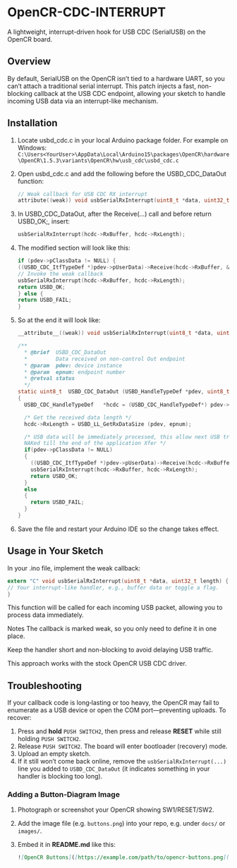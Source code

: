 # OpenCR-CDC-INTERRUPT
A lightweight, interrupt-driven hook for USB CDC (SerialUSB) on the OpenCR board.

## Overview
By default, SerialUSB on the OpenCR isn’t tied to a hardware UART, so you can’t attach a traditional serial interrupt. This patch injects a fast, non-blocking callback at the USB CDC endpoint, allowing your sketch to handle incoming USB data via an interrupt-like mechanism.

## Installation
1. Locate usbd_cdc.c in your local Arduino package folder.
For example on Windows:
`C:\Users<YourUser>\AppData\Local\Arduino15\packages\OpenCR\hardware\OpenCR\1.5.3\variants\OpenCR\hw\usb_cdc\usbd_cdc.c`

2. Open usbd_cdc.c and add the following before the USBD_CDC_DataOut function:
   ```c
   // Weak callback for USB CDC RX interrupt
   attribute((weak)) void usbSerialRxInterrupt(uint8_t *data, uint32_t length) {}

3. In USBD_CDC_DataOut, after the Receive(...) call and before return USBD_OK;, insert:
   ```c
   usbSerialRxInterrupt(hcdc->RxBuffer, hcdc->RxLength);
4. The modified section will look like this:
   ```c
   if (pdev->pClassData != NULL) {
   ((USBD_CDC_ItfTypeDef *)pdev->pUserData)->Receive(hcdc->RxBuffer, &hcdc->RxLength);
   // Invoke the weak callback
   usbSerialRxInterrupt(hcdc->RxBuffer, hcdc->RxLength);
   return USBD_OK;
   } else {
   return USBD_FAIL;
   }

5. So at the end it will look like:
   ```c
   __attribute__((weak)) void usbSerialRxInterrupt(uint8_t *data, uint32_t length) {}
   
   /**
     * @brief  USBD_CDC_DataOut
     *         Data received on non-control Out endpoint
     * @param  pdev: device instance
     * @param  epnum: endpoint number
     * @retval status
     */
   static uint8_t  USBD_CDC_DataOut (USBD_HandleTypeDef *pdev, uint8_t epnum)
   {
     USBD_CDC_HandleTypeDef   *hcdc = (USBD_CDC_HandleTypeDef*) pdev->pClassData;
   
     /* Get the received data length */
     hcdc->RxLength = USBD_LL_GetRxDataSize (pdev, epnum);
   
     /* USB data will be immediately processed, this allow next USB traffic being
     NAKed till the end of the application Xfer */
     if(pdev->pClassData != NULL)
     {
       ((USBD_CDC_ItfTypeDef *)pdev->pUserData)->Receive(hcdc->RxBuffer, &hcdc->RxLength);
       usbSerialRxInterrupt(hcdc->RxBuffer, hcdc->RxLength);
       return USBD_OK;
     }
     else
     {
       return USBD_FAIL;
     }
   }

6. Save the file and restart your Arduino IDE so the change takes effect.

## Usage in Your Sketch
In your .ino file, implement the weak callback:
```c
extern "C" void usbSerialRxInterrupt(uint8_t *data, uint32_t length) {
// Your interrupt-like handler, e.g., buffer data or toggle a flag.
}
```

This function will be called for each incoming USB packet, allowing you to process data immediately.

Notes
The callback is marked weak, so you only need to define it in one place.

Keep the handler short and non-blocking to avoid delaying USB traffic.

This approach works with the stock OpenCR USB CDC driver.

## Troubleshooting

If your callback code is long‑lasting or too heavy, the OpenCR may fail to enumerate as a USB device or open the COM port—preventing uploads. To recover:

1. Press and **hold** `PUSH SWITCH2`, then press and release **RESET** while still holding `PUSH SWITCH2`.  
2. Release `PUSH SWITCH2`. The board will enter bootloader (recovery) mode.  
3. Upload an empty sketch.  
4. If it still won’t come back online, remove the `usbSerialRxInterrupt(...)` line you added to `USBD_CDC_DataOut` (it indicates something in your handler is blocking too long).

### Adding a Button‑Diagram Image

1. Photograph or screenshot your OpenCR showing SW1/RESET/SW2.  
2. Add the image file (e.g. `buttons.png`) into your repo, e.g. under `docs/` or `images/`.  
3. Embed it in **README.md** like this:

   ```markdown
   ![OpenCR Buttons]([https://example.com/path/to/opencr-buttons.png](https://emanual.robotis.com/assets/images/parts/controller/opencr10/arduino_pinmap_08.png))


